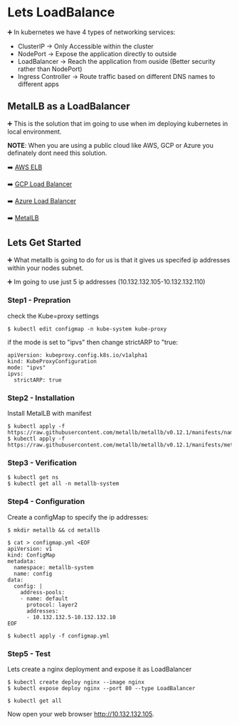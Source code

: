 # Lets LoadBalance
➕ In kubernetes we have 4 types of networking services:
- ClusterIP -> Only Accessible within the cluster
- NodePort -> Expose the application directly to outside
- LoadBalancer -> Reach the application from ouside (Better security rather than NodePort)
- Ingress Controller -> Route traffic based on different DNS names to different apps

## MetalLB as a LoadBalancer
➕ This is the solution that im going to use when im deploying kubernetes in local environment.

**NOTE**: When you are using a public cloud like AWS, GCP or Azure you definately dont need this solution.

➡️ [AWS ELB](https://aws.amazon.com/elasticloadbalancing/)

➡️ [GCP Load Balancer](https://cloud.google.com/load-balancing)

➡️ [Azure Load Balancer](https://docs.microsoft.com/en-us/azure/load-balancer/load-balancer-overview)

➡️ [MetalLB](https://metallb.universe.tf/installation/)

## Lets Get Started

➕ What metallb is going to do for us is that it gives us specifed ip addresses within your nodes subnet.

➕ Im going to use just 5 ip addresses (10.132.132.105-10.132.132.110)

### Step1 - Prepration
check the Kube=proxy settings
```
$ kubectl edit configmap -n kube-system kube-proxy
```
if the mode is set to "ipvs" then change strictARP to "true:
```
apiVersion: kubeproxy.config.k8s.io/v1alpha1
kind: KubeProxyConfiguration
mode: "ipvs"
ipvs:
  strictARP: true
```

### Step2 - Installation
Install MetalLB with manifest

```
$ kubectl apply -f https://raw.githubusercontent.com/metallb/metallb/v0.12.1/manifests/namespace.yaml
$ kubectl apply -f https://raw.githubusercontent.com/metallb/metallb/v0.12.1/manifests/metallb.yaml
```

### Step3 - Verification

```
$ kubectl get ns
$ kubectl get all -n metallb-system
```

### Step4 - Configuration
Create a configMap to specify the ip addresses:

```
$ mkdir metallb && cd metallb

$ cat > configmap.yml <EOF
apiVersion: v1
kind: ConfigMap
metadata:
  namespace: metallb-system
  name: config
data:
  config: |
    address-pools:
    - name: default
      protocol: layer2
      addresses:
      - 10.132.132.5-10.132.132.10
EOF

$ kubectl apply -f configmap.yml
```
### Step5 - Test
Lets create a nginx deployment and expose it as LoadBalancer

```
$ kubectl create deploy nginx --image nginx
$ kubectl expose deploy nginx --port 80 --type LoadBalancer

$ kubectl get all
```
Now open your web browser http://10.132.132.105.
